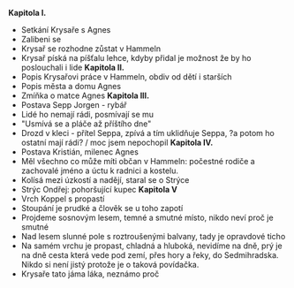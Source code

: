**Kapitola I.** 
- Setkání Krysaře s Agnes
- Zalibeni se
- Krysař se rozhodne zůstat v Hammeln
- Krysař píská na píšťalu lehce, kdyby přidal je možnost že by ho poslouchali i lide
**Kapitola II.**
- Popis Krysařovi práce v Hammeln, obdiv od dětí i starších
- Popis města a domu Agnes
- Zmíňka o matce Agnes
**Kapitola III.**
- Postava Sepp Jorgen - rybář
- Lidé ho nemají rádi, posmívají se mu
- "Usmívá se a pláče až příštího dne"
- Drozd v kleci - přítel Seppa, zpívá a tím uklidňuje Seppa, ?a potom ho ostatní mají rádi? / moc jsem nepochopil
**Kapitola IV.**
- Postava Kristián, milenec Agnes
- Měl všechno co může míti občan v Hammeln: počestné rodiče a zachovalé jméno a úctu k radnici a kostelu.
- Kolísá mezi úzkostí a nadějí, staral se o Strýce
- Strýc Ondřej: pohoršující kupec
**Kapitola V**
- Vrch Koppel s propastí 
- Stoupání je prudké a člověk se u toho zapotí
- Projdeme sosnovým lesem, temné a smutné místo, nikdo neví proč je smutné
- Nad lesem slunné pole s roztroušenými balvany, tady je opravdové ticho
- Na samém vrchu je propast, chladná a hluboká, nevidíme na dně, prý je na dně cesta která vede pod zemí, přes hory a řeky, do Sedmihradska. Nikdo si není jistý protože je o taková povídačka.
- Krysaře tato jáma láka, neznámo proč